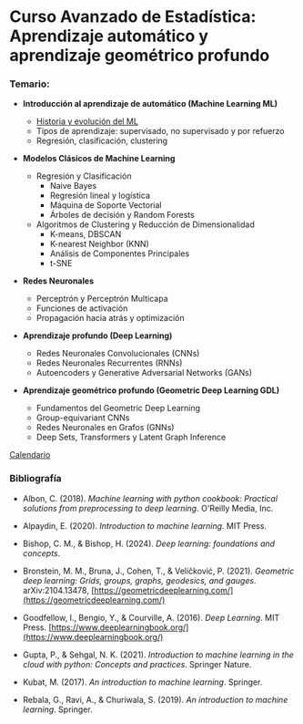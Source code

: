 # Curso Avanzado de Estadística: Aprendizaje automático y aprendizaje geométrico profundo

### Temario:

- **Introducción al aprendizaje de automático (Machine Learning ML)**
  - [Historia y evolución del ML](https://github.com/CursosPosgradoCCM/ML-GDL/blob/main/notas/Historia%20y%20Evolución%20del%20Machine%20Learning.pdf)
  - Tipos de aprendizaje: supervisado, no supervisado y por refuerzo
  - Regresión, clasificación, clustering

- **Modelos Clásicos de Machine Learning**
  - Regresión y Clasificación
    - Naive Bayes
    - Regresión lineal y logística
    - Máquina de Soporte Vectorial
    - Árboles de decisión y Random Forests
  - Algoritmos de Clustering y Reducción de Dimensionalidad
    - K-means, DBSCAN
    - K-nearest Neighbor (KNN)
    - Análisis de Componentes Principales
    - t-SNE

- **Redes Neuronales**
  - Perceptrón y Perceptrón Multicapa
  - Funciones de activación
  - Propagación hacia atrás y optimización

- **Aprendizaje profundo (Deep Learning)**
  - Redes Neuronales Convolucionales (CNNs)
  - Redes Neuronales Recurrentes (RNNs)
  - Autoencoders y Generative Adversarial Networks (GANs)

- **Aprendizaje geométrico profundo (Geometric Deep Learning GDL)**
  - Fundamentos del Geometric Deep Learning
  - Group-equivariant CNNs
  - Redes Neuronales en Grafos (GNNs)
  - Deep Sets, Transformers y Latent Graph Inference


 [Calendario](https://docs.google.com/spreadsheets/d/1rwOUsxKBG6-7RJAc6yoxepHlvwjFvPO7tJLzws21oSE/edit?usp=sharing)

### Bibliografía

- Albon, C. (2018). *Machine learning with python cookbook: Practical solutions from preprocessing to deep learning*. O'Reilly Media, Inc.

- Alpaydin, E. (2020). *Introduction to machine learning*. MIT Press.

- Bishop, C. M., & Bishop, H. (2024). *Deep learning: foundations and concepts*.

- Bronstein, M. M., Bruna, J., Cohen, T., & Veličković, P. (2021). *Geometric deep learning: Grids, groups, graphs, geodesics, and gauges*. arXiv:2104.13478, [https://geometricdeeplearning.com/](https://geometricdeeplearning.com/)

- Goodfellow, I., Bengio, Y., & Courville, A. (2016). *Deep Learning*. MIT Press. [https://www.deeplearningbook.org/](https://www.deeplearningbook.org/)

- Gupta, P., & Sehgal, N. K. (2021). *Introduction to machine learning in the cloud with python: Concepts and practices*. Springer Nature.

- Kubat, M. (2017). *An introduction to machine learning*. Springer.

- Rebala, G., Ravi, A., & Churiwala, S. (2019). *An introduction to machine learning*. Springer.


